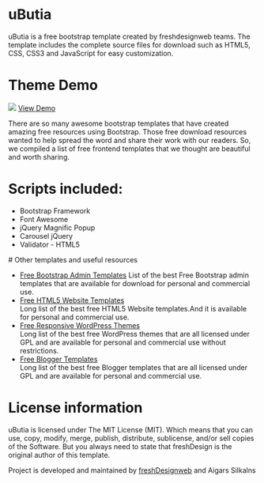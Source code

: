 # uButia
uButia is a free bootstrap template created by freshdesignweb teams. The template includes the complete source files for download such as HTML5, CSS, CSS3 and JavaScript for easy customization. 
# Theme Demo
<img src="https://github.com/grahambill/ubutia/blob/master/ubutia.jpg?raw=true">
<a href="https://www.freshdesignweb.com/demo/ubutia/">View Demo</a>

There are so many awesome bootstrap templates that have created amazing free resources using Bootstrap. Those free download resources wanted to help spread the word and share their work with our readers. So, we compiled a list of free frontend templates that we thought are beautiful and worth sharing. 

# Scripts included:
<ul>
<li>Bootstrap Framework</li>
<li>Font Awesome</li>
<li>jQuery Magnific Popup</li>
<li>Carousel jQuery</li>
<li>Validator - HTML5 </li>
</ul>
# Other templates and useful resources
<ul>
<li> <a href="https://www.freshdesignweb.com/free-bootstrap-admin-templates/">Free Bootstrap Admin Templates</a>  List of the best Free Bootstrap admin templates that are available for download for personal and commercial use.</li>
<li><a href="https://www.freshdesignweb.com/free-html5-css3-templates/">Free HTML5 Website Templates</a></li>  Long list of the best free HTML5 Website templates.And it is available for personal and commercial use.
<li><a href="https://www.freshdesignweb.com/free-responsive-wordpress-themes/">Free Responsive WordPress Themes</a></li>  Long list of the best free WordPress themes that are all licensed under GPL and are available for personal and commercial use without restrictions.
<li><a href="https://www.freshdesignweb.com/free-blogger-templates/">Free Blogger Templates</a></li>  Long list of the best free Blogger templates that are all licensed under GPL and are available for personal and commercial use.
</ul>

# License information
uButia is licensed under The MIT License (MIT). Which means that you can use, copy, modify, merge, publish, distribute, sublicense, and/or sell copies of the Software. But you always need to state that freshDesign is the original author of this template.

Project is developed and maintained by <a href="https://www.freshdesignweb.com/">freshDesignweb</a> and Aigars Silkalns
